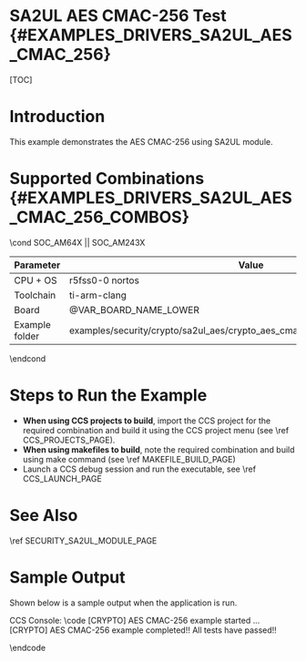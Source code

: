# SA2UL AES CMAC-256 Test {#EXAMPLES_DRIVERS_SA2UL_AES_CMAC_256}

[TOC]

# Introduction

This example demonstrates the AES CMAC-256 using SA2UL module.

# Supported Combinations {#EXAMPLES_DRIVERS_SA2UL_AES_CMAC_256_COMBOS}

\cond SOC_AM64X || SOC_AM243X

 Parameter      | Value
 ---------------|-----------
 CPU + OS       | r5fss0-0 nortos
 Toolchain      | ti-arm-clang
 Board          | @VAR_BOARD_NAME_LOWER
 Example folder | examples/security/crypto/sa2ul_aes/crypto_aes_cmac_256/crypto_aes_cmac_256.c

\endcond

# Steps to Run the Example

- **When using CCS projects to build**, import the CCS project for the required combination
  and build it using the CCS project menu (see \ref CCS_PROJECTS_PAGE).
- **When using makefiles to build**, note the required combination and build using
  make command (see \ref MAKEFILE_BUILD_PAGE)
- Launch a CCS debug session and run the executable, see \ref CCS_LAUNCH_PAGE

# See Also

\ref SECURITY_SA2UL_MODULE_PAGE

# Sample Output

Shown below is a sample output when the application is run.


CCS Console:
\code
[CRYPTO] AES CMAC-256 example started ...
[CRYPTO] AES CMAC-256 example completed!!
All tests have passed!!

\endcode


